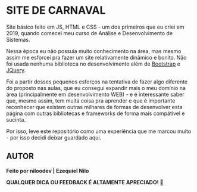 # SITE DE CARNAVAL
 Site básico feito em JS, HTML e CSS - um dos primeiros que eu criei em 2019, quando comecei meu curso de Análise e Desenvolvimento de Sistemas.
 
 Nessa época eu não possuia muito conhecimento na área, mas mesmo assim me esforcei pra fazer um site relativamente dinâmico e bonito. Não foi usada nenhuma biblioteca no desenvolvimento além de [Bootstrap](https://getbootstrap.com/) e [JQuery](https://jquery.com/).
 
 Foi a partir desses pequenos esforços na tentativa de fazer algo diferente do proposto nas aulas, que eu consegui expandir mais o meu domínio na área (principalmente em desenvolvimento WEB) - e é interessante saber que, mesmo assim, tem muita coisa pra aprender e que é importante reconhecer que existem outras milhares de formas de desenvolver esta página com outras bibliotecas e frameworks de forma mais compátivel e sucinta.
 
 Por isso, leve este repositório como uma experiência que me marcou muito - por isso decidi deixar guardado aqui.
 
## AUTOR
**Feito por niloodev | Ezequiel Nilo**

**QUALQUER DICA OU FEEDBACK É ALTAMENTE APRECIADO! 🐸**
